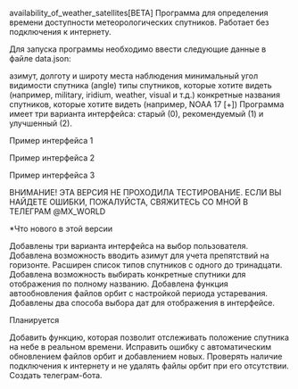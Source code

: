 availability_of_weather_satellites[BETA] Программа для определения времени доступности метеорологических спутников. Работает без подключения к интернету.

Для запуска программы необходимо ввести следующие данные в файле data.json:

азимут, долготу и широту места наблюдения
минимальный угол видимости спутника (angle)
типы спутников, которые хотите видеть (например, military, iridium, weather, visual и т.д.)
конкретные названия спутников, которые хотите видеть (например, NOAA 17 [+])
Программа имеет три варианта интерфейса: старый (0), рекомендуемый (1) и улучшенный (2).

Пример интерфейса 1

Пример интерфейса 2

Пример интерфейса 3

ВНИМАНИЕ! ЭТА ВЕРСИЯ НЕ ПРОХОДИЛА ТЕСТИРОВАНИЕ. ЕСЛИ ВЫ НАЙДЕТЕ ОШИБКИ, ПОЖАЛУЙСТА, СВЯЖИТЕСЬ СО МНОЙ В ТЕЛЕГРАМ @MX_WORLD

*Что нового в этой версии

Добавлены три варианта интерфейса на выбор пользователя.
Добавлена возможность вводить азимут для учета препятствий на горизонте.
Расширен список типов спутников с одного до тринадцати.
Добавлена возможность выбирать конкретные спутники для отображения по полному названию.
Добавлена функция автообновления файлов орбит с настройкой периода устаревания.
Добавлены два способа выбора дат для отображения в интерфейсе.

Планируется

Добавить функцию, которая позволит отслеживать положение спутника на небе в реальном времени.
Исправить ошибку с автоматическим обновлением файлов орбит и добавлением новых.
Проверять наличие подключения к интернету и не удалять файлы орбит при его отсутствии.
Создать телеграм-бота.



